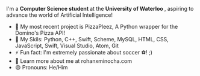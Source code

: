 <html>
<head>
<p> I'm a <b> Computer Science student </b> at the <b> University of Waterloo </b> , aspiring to advance the world of Artificial Intelligence! </p>

<ul>
  <li> 🌱 My most recent project is PizzaPleez, A Python wrapper for the Domino's Pizza API! <a hrefCheck it out here! </li>
  <li> 💬 My Skils: Python, C++, Swift, Scheme, MySQL, HTML, CSS, JavaScript, Swift, Visual Studio, Atom, Git </li>
  <li> ⚡ Fun fact: I'm extremely passionate about soccer ⚽! ;) </li>
  <li> 👯 Learn more about me at rohanxminocha.com </li>
  <li> 😄 Pronouns: He/Him </li>
</ul>


<!---
rohanxminocha/rohanxminocha is a ✨ special ✨ repository because its `README.md` (this file) appears on your GitHub profile.
You can click the Preview link to take a look at your changes.
--->
